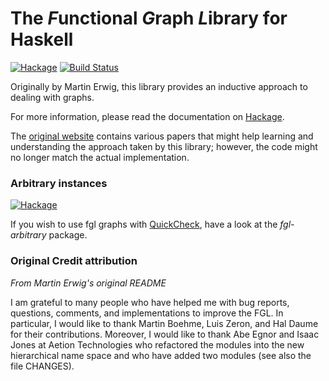 The *F*unctional *G*raph *L*ibrary for Haskell
==============================================

[![Hackage](https://img.shields.io/hackage/v/fgl.svg)](https://hackage.haskell.org/package/fgl) [![Build Status](https://travis-ci.org/haskell/fgl.svg)](https://travis-ci.org/haskell/fgl)

Originally by Martin Erwig, this library provides an inductive approach to dealing with graphs.

For more information, please read the documentation on [Hackage](http://hackage.haskell.org/package/fgl).

The [original website](http://web.engr.oregonstate.edu/~erwig/fgl/haskell) contains various papers that might help learning and understanding the approach taken by this library; however, the code might no longer match the actual implementation.

### Arbitrary instances

[![Hackage](https://img.shields.io/hackage/v/fgl-arbitrary.svg)](https://hackage.haskell.org/package/fgl-arbitrary)

If you wish to use fgl graphs with [QuickCheck](http://hackage.haskell.org/package/QuickCheck), have a look at the _fgl-arbitrary_ package.

### Original Credit attribution

*From Martin Erwig's original README*

I am grateful to many people who have helped me with bug reports, questions, comments, and implementations to improve the FGL. In particular, I would like to thank Martin Boehme, Luis Zeron, and Hal Daume for their contributions.  Moreover, I would like to thank Abe Egnor and Isaac Jones at Aetion Technologies who refactored the modules into the new hierarchical name space and who have added two modules (see also the file CHANGES).
